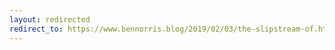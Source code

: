 ```yaml
---
layout: redirected
redirect_to: https://www.bennorris.blog/2019/02/03/the-slipstream-of.html
---
```


